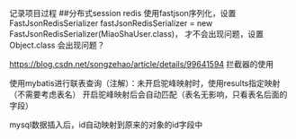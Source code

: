 记录项目过程
##分布式session
redis 使用fastjson序列化，设置FastJsonRedisSerializer fastJsonRedisSerializer = new FastJsonRedisSerializer(MiaoShaUser.class)，
才不会出现问题，设置Object.class 会出现问题？

https://blog.csdn.net/songzehao/article/details/99641594 拦截器的使用

使用mybatis进行联表查询（注解）：未开启驼峰映射时，使用results指定映射（不需要考虑表名）
开启驼峰映射后会自动匹配（表名无影响，只看表名后面的字段）

mysql数据插入后，id自动映射到原来的对象的id字段中